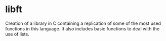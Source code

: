 # libft
Creation of a library in C containing a replication of some of the most used functions in this language.
It also includes basic functions to deal with the use of lists.
